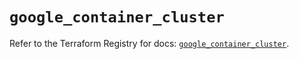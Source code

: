 # `google_container_cluster`

Refer to the Terraform Registry for docs: [`google_container_cluster`](https://registry.terraform.io/providers/hashicorp/google/5.16.0/docs/resources/container_cluster).
